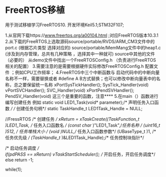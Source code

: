 # FreeRTOS移植
 用于测试移植学习FreeRTOS10.
 开发环境Keil5.1;STM32F107;
 
1.从官网下载https://www.freertos.org/a00104.html ;对应FreeRTOS版本10.3.1
2.从下载的FreeRTOS上选取源码source/portable/RVDS/ARM_CM3文件中的port.c   (根据芯片类型  选择对应的)
                          source/portable/MemMang文件中的heap1.c   (涉及到内存管理，总共有几种策略 ，选择其中一种就可)
                          source中其他的文件（必要的）
                          从demo文件中找出一个FreeRTOSConfig.h （负责进行FreeRTOS 相关的配置）
3.需要注意的是需要根据硬件实际修改FreeRTOSConfig.h 配置文件 ；例如CPU工作频率；
4.FreeRTOS中三个中断函数与 启动代码中的中断向量名称不一样，需要替换或者 #define  A  B方式替换；也可以修改中断向量表中的名称，总之要保留统一名称
    xPortSysTickHandler();         SysTick_Handler(void)
    vPortSVCHandler();             SVC_Handler(void)
    xPortPendSVHandler();          PendSV_Handler(void)
 这三个是重要的函数，注意****
5.在main（）函数进行编写创建任务
   例如
 static void LED1_Task(void* parameter);/* 声明任务入口函数 */
 /* 创建任务句柄*/
static TaskHandle_t LED1Task_Handle = NULL;
   
   
   //FressRTOS 
	 /* 创建任务 */
  xReturn = xTaskCreate((TaskFunction_t )LED1_Task,  /* 任务入口函数名 */
                        (const char*    )"LED1_Task",/*任务名称 */
                        (uint16_t       )512,  /* 任务堆栈大小 */
                        (void*          )NULL,/* 任务入口函数参数*/
                        (UBaseType_t    )1, /* 任务优先级 */
                        (TaskHandle_t*  )&LED1Task_Handle);/* 任务控制块指针*/ 
												
  /* 启动任务调度 */           
  if(pdPASS == xReturn)
    vTaskStartScheduler();   /* 开启任务，开启任务调度*/
  else
    return -1;  
  
  while(1);   
   
